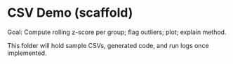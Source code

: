 # CSV Demo (scaffold)

Goal: Compute rolling z-score per group; flag outliers; plot; explain method.

This folder will hold sample CSVs, generated code, and run logs once implemented.
